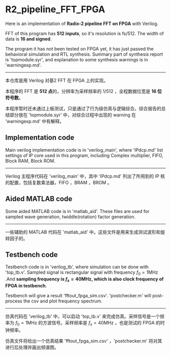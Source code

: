 # R2_pipeline_FFT_FPGA

Here is an implementation of **Radix-2 pipeline FFT on FPGA** with Verilog.

FFT of this program has **512 inputs**, so it's resolution is fs/512. The width of data is **16 and signed**.

The program it has not been tested on FPGA yet, it has just passed the behavioral simulation and RTL synthesis. Summary part of synthesis report is 'topmodule.syr', and explanation to some synthesis warnings is in 'warningexp.md'.

___

本仓库是用 Verilog 对基2 FFT 在 FPGA 上的实现。

本程序的 FFT 是 **512 点**的，分辨率为采样频率的 1/512 ，全程数据位宽是 **16 位符号数**。

本程序暂时还未通过上板测试，只是通过了行为级仿真与逻辑综合。综合报告的总结部分放在 'topmodule.syr' 中，对综合过程中出现的 warning 在 'warningexp.md' 中有解释。

## Implementation code

Main verilog implementation code is in 'verilog_main', where 'IPdcp.md' list settings of IP core used in this program, including Complex multiplier, FIFO, Block RAM, Block ROM.

___

Verilog 主程序代码在 'verilog_main' 中，其中 'IPdcp.md' 列出了所用到的 IP 核的配置，包括复数乘法器，FIFO ，BRAM ，BROM 。

## Aided MATLAB code

Some aided MATLAB code is in 'matlab_aid'. These files are used for sampled wave generation, twiddle(rotation) factor generation.

___

一些辅助的 MATLAB 代码在 'matlab_aid' 中。这些文件是用来生成测试波形和旋转因子的。

## Testbench code

Testbench code is in 'verilog_tb', where simulation can be done with 'top_tb.v'. Sampled signal is rectangular signal with frequency $f_0=1\mathrm{MHz}$ .And **sampling frequency is $f_s=40\mathrm{MHz}$, which is also clock frequency of FPGA in testbench**.

Testbench will give a result 'fftout_fpga_sim.csv'.  'postchecker.m' will post-process the csv and plot frequency spectrum.

___

仿真代码在 'verilog_tb' 中，可以启动 'top_tb.v' 来完成仿真。采样信号是一个频率为 $f_0=1\mathrm{MHz}$ 的方波信号。采样频率是 $f_s=40\mathrm{MHz}$ ，也是测试的 FPGA 的时钟频率。

仿真文件将给出一个仿真结果 'fftout_fpga_sim.csv' ，'postchecker.m' 将对其进行后处理并画出频谱图。

